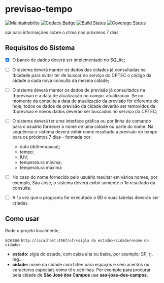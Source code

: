 # previsao-tempo

[![Maintainability](https://api.codeclimate.com/v1/badges/0bd518bda8b73d6c66ae/maintainability)](https://codeclimate.com/github/alexNeto/previsao-tempo/maintainability)
[![Codacy Badge](https://api.codacy.com/project/badge/Grade/1dfc419284d8412dbafaee4db34844a4)](https://www.codacy.com/app/alexNeto/previsao-tempo?utm_source=github.com&amp;utm_medium=referral&amp;utm_content=alexNeto/previsao-tempo&amp;utm_campaign=Badge_Grade)
[![Build Status](https://travis-ci.org/alexNeto/previsao-tempo.svg?branch=master)](https://travis-ci.org/alexNeto/previsao-tempo)
[![Coverage Status](https://coveralls.io/repos/github/alexNeto/previsao-tempo/badge.svg?branch=master)](https://coveralls.io/github/alexNeto/previsao-tempo?branch=master)


api para informações sobre o clima nos próximos 7 dias


## Requisitos do Sistema


- [x] O banco de dados deverá ser implementado no SQLite;
- [ ] O sistema deverá manter os dados das cidades já consultadas na tbcidade para evitar ter de buscar no serviço do
CPTEC o código da cidade a cada nova consulta da mesma cidade;
- [ ] O sistema deverá manter os dados de previsão já consultados na tbprevisao e a data de atualização no campo. 
atualizacao. Se no momento da consulta a data de atualização da previsão for diferente de hoje, todos os
dados de previsão da cidade deverão ser removidos da tbprevisao e novos dados deverão ser buscados no serviço
do CPTEC;
- [ ] O sistema deverá ter uma interface gráfica ou por linha de comando para o usuário fornecer o nome de uma cidade
ou parte do nome. Na sequência o sistema deverá exibir como resultado a previsão do tempo para os próximos 7
dias - formada por:
	* data (dd/mm/aaaa);
	* tempo;
	* IUV;
	* temperatura mínima;
	* temperatura máxima
- [ ] No caso do nome fornecido pelo usuário resultar em vários nomes, por exemplo, São José, o sistema deverá exibir somente o 1o resultado da
consulta.
- [ ] A 1a vez que o programa for executado o BD e suas tabelas deverão ser criadas.


## Como usar

Rode o projeto localmente, 

acesse `http://localhost:4567/uf/<sigla do estado>/cidade/<nome da cidade>`
* **estado:** sigla do estado, com caixa alta ou baixa, por exemplo: SP, rj, mg...
* **cidade:** nome da cidade com hifen para espaços e sem acentos ou caracteres especiais como til e cedilhas. Por exemplo para procurar pela cidade de **São José dos Campos** use **sao-jose-dos-campos**.
